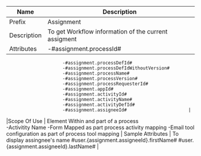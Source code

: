 | Name | Description |
| --- | --- |
| Prefix | Assignment|
| Description | To get Workflow  information of the current assigment |
|Attributes 			| -#assignment.processId#
						 -#assignment.processDefId#
						 -#assignment.processDefIdWithoutVersion#
						 -#assignment.processName#
						 -#assignment.processVersion#
						 -#assignment.processRequesterId#
						 -#assignment.appId#
						 -#assignment.activityId#
						 -#assignment.activityName#
						 -#assignment.activityDefId#
						 -#assignment.assigneeId# 						|
|Scope Of Use			| Element Within and part of a process	
							-Activitity Name
							-Form Mapped as part process 
							 activity mapping
							-Email tool configuration as part of 
							 process tool mapping 					 	|
Sample Attributes		| To display assingnee's name
				 #user.{assignment.assigneeId}.firstName# #user.{assignment.assigneeId}.lastName#	|
